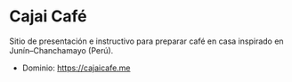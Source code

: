 # Cajai Café

Sitio de presentación e instructivo para preparar café en casa inspirado en Junín–Chanchamayo (Perú).

- Dominio: https://cajaicafe.me
